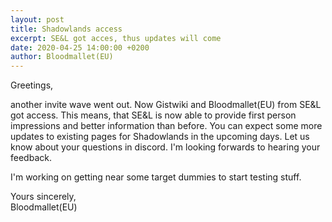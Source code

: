 ```yaml
---
layout: post
title: Shadowlands access
excerpt: SE&L got acces, thus updates will come
date: 2020-04-25 14:00:00 +0200
author: Bloodmallet(EU)
---
```


Greetings,

another invite wave went out. Now Gistwiki and Bloodmallet(EU) from SE&L got access. This means, that SE&L is now able to provide first person impressions and better information than before. You can expect some more updates to existing pages for Shadowlands in the upcoming days. Let us know about your questions in discord. I'm looking forwards to hearing your feedback.

I'm working on getting near some target dummies to start testing stuff.

Yours sincerely,<br/>
Bloodmallet(EU)

